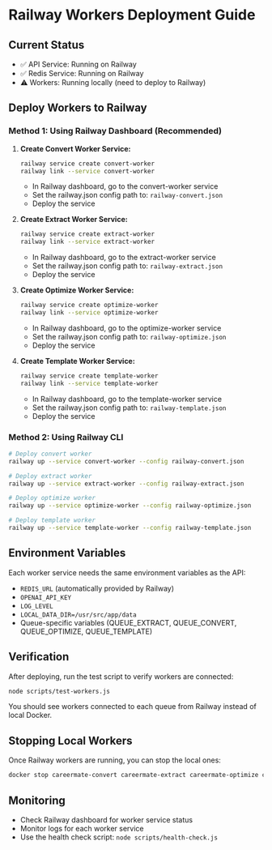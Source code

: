 # Railway Workers Deployment Guide

## Current Status
- ✅ API Service: Running on Railway
- ✅ Redis Service: Running on Railway  
- ⚠️ Workers: Running locally (need to deploy to Railway)

## Deploy Workers to Railway

### Method 1: Using Railway Dashboard (Recommended)

1. **Create Convert Worker Service:**
   ```bash
   railway service create convert-worker
   railway link --service convert-worker
   ```
   - In Railway dashboard, go to the convert-worker service
   - Set the railway.json config path to: `railway-convert.json`
   - Deploy the service

2. **Create Extract Worker Service:**
   ```bash
   railway service create extract-worker
   railway link --service extract-worker
   ```
   - In Railway dashboard, go to the extract-worker service
   - Set the railway.json config path to: `railway-extract.json`
   - Deploy the service

3. **Create Optimize Worker Service:**
   ```bash
   railway service create optimize-worker
   railway link --service optimize-worker
   ```
   - In Railway dashboard, go to the optimize-worker service
   - Set the railway.json config path to: `railway-optimize.json`
   - Deploy the service

4. **Create Template Worker Service:**
   ```bash
   railway service create template-worker
   railway link --service template-worker
   ```
   - In Railway dashboard, go to the template-worker service
   - Set the railway.json config path to: `railway-template.json`
   - Deploy the service

### Method 2: Using Railway CLI

```bash
# Deploy convert worker
railway up --service convert-worker --config railway-convert.json

# Deploy extract worker  
railway up --service extract-worker --config railway-extract.json

# Deploy optimize worker
railway up --service optimize-worker --config railway-optimize.json

# Deploy template worker
railway up --service template-worker --config railway-template.json
```

## Environment Variables

Each worker service needs the same environment variables as the API:
- `REDIS_URL` (automatically provided by Railway)
- `OPENAI_API_KEY`
- `LOG_LEVEL`
- `LOCAL_DATA_DIR=/usr/src/app/data`
- Queue-specific variables (QUEUE_EXTRACT, QUEUE_CONVERT, QUEUE_OPTIMIZE, QUEUE_TEMPLATE)

## Verification

After deploying, run the test script to verify workers are connected:
```bash
node scripts/test-workers.js
```

You should see workers connected to each queue from Railway instead of local Docker.

## Stopping Local Workers

Once Railway workers are running, you can stop the local ones:
```bash
docker stop careermate-convert careermate-extract careermate-optimize careermate-template
```

## Monitoring

- Check Railway dashboard for worker service status
- Monitor logs for each worker service
- Use the health check script: `node scripts/health-check.js`